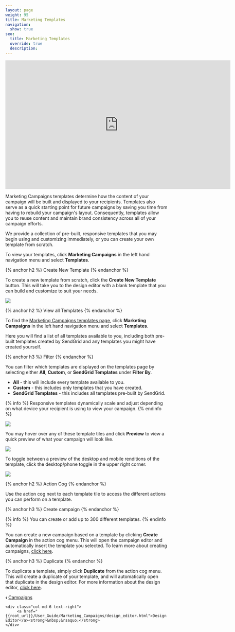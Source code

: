 ```yaml
---
layout: page
weight: 95
title: Marketing Templates
navigation:
  show: true
seo:
  title: Marketing Templates
  override: true
  description:
---
```


<iframe src="https://player.vimeo.com/video/120738522" width="700" height="400" frameborder="0" webkitallowfullscreen mozallowfullscreen allowfullscreen></iframe>

Marketing Campaigns templates determine how the content of your campaign will be built and displayed to your recipients. Templates also serve as a quick starting point for future campaigns by saving you time from having to rebuild your campaign's layout. Consequently, templates allow you to reuse content and maintain brand consistency across all of your campaign efforts.

We provide a collection of pre-built, responsive templates that you may begin using and customizing immediately, or you can create your own template from scratch.

To view your templates, click **Marketing Campaigns** in the left hand navigation menu and select **Templates**.

{% anchor h2 %}
Create New Template
{% endanchor %}

To create a new template from scratch, click the **Create New Template** button. This will take you to the design editor with a blank template that you can build and customize to suit your needs.

![]({{root_url}}/images/marketing_templates_1.png)

{% anchor h2 %}
View all Templates
{% endanchor %}

To find the [Marketing Campaigns templates page](https://sendgrid.com/marketing_campaigns/ui/marketing_templates), click **Marketing Campaigns** in the left hand navigation menu and select **Templates**.

Here you will find a list of all templates available to you, including both pre-built templates created by SendGrid and any templates you might have created yourself.

{% anchor h3 %}
Filter
{% endanchor %}

You can filter which templates are displayed on the templates page by selecting either **All**, **Custom**, or **SendGrid Templates** under **Filter By**.

* **All** - this will include every template available to you.
* **Custom** - this includes only templates that you have created.
* **SendGrid Templates** - this includes all templates pre-built by SendGrid.

{% info %}
Responsive templates dynamically scale and adjust depending on what device your recipient is using to view your campaign.
{% endinfo %}

![]({{root_url}}/images/marketing_templates_2.png)

You may hover over any of these template tiles and click <strong>Preview</strong> to view a quick preview of what your campaign will look like.

![]({{root_url}}/images/marketing_templates_3.png)

To toggle between a preview of the desktop and mobile renditions of the template, click the desktop/phone toggle in the upper right corner.

![]({{root_url}}/images/marketing_templates_4.png)

{% anchor h2 %}
Action Cog
{% endanchor %}

Use the action cog next to each template tile to access the different actions you can perform on a template.

{% anchor h3 %}
Create campaign
{% endanchor %}

{% info %}
You can create or add up to 300 different templates.
{% endinfo %}

You can create a new campaign based on a template by clicking **Create Campaign** in the action cog menu. This will open the campaign editor and automatically insert the template you selected. To learn more about creating campaigns, [click here]({{root_url}}/User_Guide/Marketing_Campaigns/campaigns.html).

{% anchor h3 %}
Duplicate
{% endanchor %}

To duplicate a template, simply click **Duplicate** from the action cog menu. This will create a duplicate of your template, and will automatically open that duplicate in the design editor. For more information about the design editor, [click here]({{root_url}}).

<div class="row">
    <div class="col-md-6 text-left">
        <strong>&lsaquo;&nbsp;</strong><a href="{{root_url}}/User_Guide/Marketing_Campaigns/campaigns.html">Campaigns</a>
    </div>

    <div class="col-md-6 text-right">
         <a href="{{root_url}}/User_Guide/Marketing_Campaigns/design_editor.html">Design Editor</a><strong>&nbsp;&rsaquo;</strong>
    </div>
</div>
